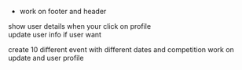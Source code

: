  <!-- + Filter by city and type of event -->
<!-- + search at top of event page below navbar -->
<!-- + no of uesr register in event and create get registerd users -->
<!-- + Leave event api -->
<!-- + your events -->
<!-- + forget password -->
<!-- + work on navbar -->
<!-- + work on landing page -->
+ work on footer and header
<!-- + work on page not found and footer -->
<!-- + handle image at create and update event page -->
<!-- + add a check if the user is already register show him you are already register -->
show user details when your click on profile  
update user info if user want
<!-- handle reset password and contact for eventt in frontedn -->
create 10 different event with different dates and competition
work on update and user profile 